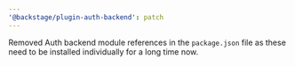 ```yaml
---
'@backstage/plugin-auth-backend': patch
---
```


Removed Auth backend module references in the `package.json` file as these need to be installed individually for a long time now.
